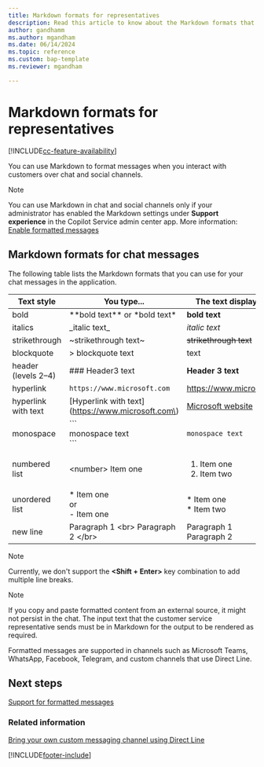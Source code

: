 ```yaml
---
title: Markdown formats for representatives
description: Read this article to know about the Markdown formats that representatives can use for chat messages in Omnichannel for Customer Service.
author: gandhamm
ms.author: mgandham
ms.date: 06/14/2024
ms.topic: reference
ms.custom: bap-template
ms.reviewer: mgandham

---
```

# Markdown formats for representatives

[!INCLUDE[cc-feature-availability](../../includes/cc-feature-availability.md)]


You can use Markdown to format messages when you interact with customers over chat and social channels.

> [!NOTE]
> You can use Markdown in chat and social channels only if your administrator has enabled the Markdown settings under **Support experience** in the Copilot Service admin center app. More information: [Enable formatted messages](../administer/enable-formatted-messages.md)

## Markdown formats for chat messages

The following table lists the Markdown formats that you can use for your chat messages in the application. 

|  Text style               |    You type...                       | The text displays as...  |
| ------------------------- | -------------------------------      | -----------------------  |
| bold                      | \*\*bold text\*\*   or \*bold text*                          | **bold text**                 |
| italics                   | \_italic text\_                          | *italic text*                   |
| strikethrough             | ~strikethrough text~                      | ~~strikethrough text~~                 |
| blockquote                | > blockquote text                        |  text |
| header (levels 2&ndash;4) | ### Header3 text                         | **Header 3 text** <br>                  |
| hyperlink                 | `https://www.microsoft.com`         | <https://www.microsoft.com>    |
| hyperlink with text       | [Hyperlink with text]\(https://www.microsoft.com\)  | [Microsoft website](https://www.microsoft.com) |
| monospace                 | \`\`\` <br>monospace text<br>\`\`\`           | ```monospace text```                     |
| numbered list             |  \<number\> Item one                 |  <ol><li> Item one </li> <li> Item two</li></ol>  |
| unordered list            | \* Item one <br> or <br> - Item one  |  \* Item one <br> \* Item two  |
| new line                | Paragraph 1 \<br\> Paragraph 2 \<\/br\>  | Paragraph 1 <br> Paragraph 2 </br>            |

> [!NOTE]
> Currently, we don't support the **<Shift + Enter>** key combination to add multiple line breaks.

> [!NOTE]
> If you copy and paste formatted content from an external source, it might not persist in the chat. The input text that the customer service representative sends must be in Markdown for the output to be rendered as required.

Formatted messages are supported in channels such as Microsoft Teams, WhatsApp, Facebook, Telegram, and custom channels that use Direct Line.

## Next steps

[Support for formatted messages](../administer/card-support-in-channels.md#support-for-formatted-messages)

### Related information

[Bring your own custom messaging channel using Direct Line](../develop/bring-your-own-channel.md)  

[!INCLUDE[footer-include](../../includes/footer-banner.md)]
